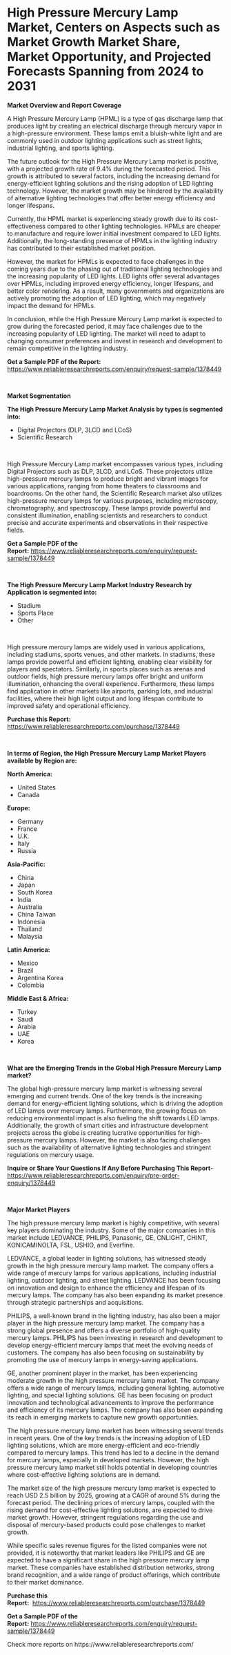 <p><h1>High Pressure Mercury Lamp Market, Centers on Aspects such as Market Growth Market Share, Market Opportunity, and Projected Forecasts Spanning from 2024 to 2031</h1></p><p><strong>Market Overview and Report Coverage</strong></p>
<p><p>A High Pressure Mercury Lamp (HPML) is a type of gas discharge lamp that produces light by creating an electrical discharge through mercury vapor in a high-pressure environment. These lamps emit a bluish-white light and are commonly used in outdoor lighting applications such as street lights, industrial lighting, and sports lighting.</p><p>The future outlook for the High Pressure Mercury Lamp market is positive, with a projected growth rate of 9.4% during the forecasted period. This growth is attributed to several factors, including the increasing demand for energy-efficient lighting solutions and the rising adoption of LED lighting technology. However, the market growth may be hindered by the availability of alternative lighting technologies that offer better energy efficiency and longer lifespans.</p><p>Currently, the HPML market is experiencing steady growth due to its cost-effectiveness compared to other lighting technologies. HPMLs are cheaper to manufacture and require lower initial investment compared to LED lights. Additionally, the long-standing presence of HPMLs in the lighting industry has contributed to their established market position.</p><p>However, the market for HPMLs is expected to face challenges in the coming years due to the phasing out of traditional lighting technologies and the increasing popularity of LED lights. LED lights offer several advantages over HPMLs, including improved energy efficiency, longer lifespans, and better color rendering. As a result, many governments and organizations are actively promoting the adoption of LED lighting, which may negatively impact the demand for HPMLs.</p><p>In conclusion, while the High Pressure Mercury Lamp market is expected to grow during the forecasted period, it may face challenges due to the increasing popularity of LED lighting. The market will need to adapt to changing consumer preferences and invest in research and development to remain competitive in the lighting industry.</p></p>
<p><strong>Get a Sample PDF of the Report:</strong> <a href="https://www.reliableresearchreports.com/enquiry/request-sample/1378449">https://www.reliableresearchreports.com/enquiry/request-sample/1378449</a></p>
<p>&nbsp;</p>
<p><strong>Market Segmentation</strong></p>
<p><strong>The High Pressure Mercury Lamp Market Analysis by types is segmented into:</strong></p>
<p><ul><li>Digital Projectors (DLP, 3LCD and LCoS)</li><li>Scientific Research</li></ul></p>
<p>&nbsp;</p>
<p><p>High Pressure Mercury Lamp market encompasses various types, including Digital Projectors such as DLP, 3LCD, and LCoS. These projectors utilize high-pressure mercury lamps to produce bright and vibrant images for various applications, ranging from home theaters to classrooms and boardrooms. On the other hand, the Scientific Research market also utilizes high-pressure mercury lamps for various purposes, including microscopy, chromatography, and spectroscopy. These lamps provide powerful and consistent illumination, enabling scientists and researchers to conduct precise and accurate experiments and observations in their respective fields.</p></p>
<p><strong>Get a Sample PDF of the Report:</strong>&nbsp;<a href="https://www.reliableresearchreports.com/enquiry/request-sample/1378449">https://www.reliableresearchreports.com/enquiry/request-sample/1378449</a></p>
<p>&nbsp;</p>
<p><strong>The High Pressure Mercury Lamp Market Industry Research by Application is segmented into:</strong></p>
<p><ul><li>Stadium</li><li>Sports Place</li><li>Other</li></ul></p>
<p>&nbsp;</p>
<p><p>High pressure mercury lamps are widely used in various applications, including stadiums, sports venues, and other markets. In stadiums, these lamps provide powerful and efficient lighting, enabling clear visibility for players and spectators. Similarly, in sports places such as arenas and outdoor fields, high pressure mercury lamps offer bright and uniform illumination, enhancing the overall experience. Furthermore, these lamps find application in other markets like airports, parking lots, and industrial facilities, where their high light output and long lifespan contribute to improved safety and operational efficiency.</p></p>
<p><strong>Purchase this Report:</strong>&nbsp; <a href="https://www.reliableresearchreports.com/purchase/1378449">https://www.reliableresearchreports.com/purchase/1378449</a></p>
<p>&nbsp;</p>
<p><strong>In terms of Region, the High Pressure Mercury Lamp Market Players available by Region are:</strong></p>
<p>
    <p> <strong> North America: </strong>
        <ul>
            <li>United States</li>
            <li>Canada</li>
        </ul>
        </p> 
    <p> <strong> Europe: </strong>
        <ul>
            <li>Germany</li>
            <li>France</li>
            <li>U.K.</li>
            <li>Italy</li>
            <li>Russia</li>
        </ul>
        </p> 
    <p> <strong> Asia-Pacific: </strong>
        <ul>
            <li>China</li>
            <li>Japan</li>
            <li>South Korea</li>
            <li>India</li>
            <li>Australia</li>
            <li>China Taiwan</li>
            <li>Indonesia</li>
            <li>Thailand</li>
            <li>Malaysia</li>
        </ul>
        </p> 
    <p> <strong> Latin America: </strong>
        <ul>
            <li>Mexico</li>
            <li>Brazil</li>
            <li>Argentina Korea</li>
            <li>Colombia</li>
        </ul>
        </p> 
    <p> <strong> Middle East & Africa: </strong>
        <ul>
            <li>Turkey</li>
            <li>Saudi</li>
            <li>Arabia</li>
            <li>UAE</li>
            <li>Korea</li>
        </ul>
    </p>
    </p>
<p>&nbsp;</p>
<p><strong>What are the Emerging Trends in the Global High Pressure Mercury Lamp market?</strong></p>
<p><p>The global high-pressure mercury lamp market is witnessing several emerging and current trends. One of the key trends is the increasing demand for energy-efficient lighting solutions, which is driving the adoption of LED lamps over mercury lamps. Furthermore, the growing focus on reducing environmental impact is also fueling the shift towards LED lamps. Additionally, the growth of smart cities and infrastructure development projects across the globe is creating lucrative opportunities for high-pressure mercury lamps. However, the market is also facing challenges such as the availability of alternative lighting technologies and stringent regulations on mercury usage.</p></p>
<p><strong>Inquire or Share Your Questions If Any Before Purchasing This Report</strong>- <a href="https://www.reliableresearchreports.com/enquiry/pre-order-enquiry/1378449">https://www.reliableresearchreports.com/enquiry/pre-order-enquiry/1378449</a></p>
<p>&nbsp;</p>
<p><strong>Major Market Players</strong></p>
<p><p>The high pressure mercury lamp market is highly competitive, with several key players dominating the industry. Some of the major companies in this market include LEDVANCE, PHILIPS, Panasonic, GE, CNLIGHT, CHINT, KONICAMINOLTA, FSL, USHIO, and Everfine.</p><p>LEDVANCE, a global leader in lighting solutions, has witnessed steady growth in the high pressure mercury lamp market. The company offers a wide range of mercury lamps for various applications, including industrial lighting, outdoor lighting, and street lighting. LEDVANCE has been focusing on innovation and design to enhance the efficiency and lifespan of its mercury lamps. The company has also been expanding its market presence through strategic partnerships and acquisitions.</p><p>PHILIPS, a well-known brand in the lighting industry, has also been a major player in the high pressure mercury lamp market. The company has a strong global presence and offers a diverse portfolio of high-quality mercury lamps. PHILIPS has been investing in research and development to develop energy-efficient mercury lamps that meet the evolving needs of customers. The company has also been focusing on sustainability by promoting the use of mercury lamps in energy-saving applications.</p><p>GE, another prominent player in the market, has been experiencing moderate growth in the high pressure mercury lamp market. The company offers a wide range of mercury lamps, including general lighting, automotive lighting, and special lighting solutions. GE has been focusing on product innovation and technological advancements to improve the performance and efficiency of its mercury lamps. The company has also been expanding its reach in emerging markets to capture new growth opportunities.</p><p>The high pressure mercury lamp market has been witnessing several trends in recent years. One of the key trends is the increasing adoption of LED lighting solutions, which are more energy-efficient and eco-friendly compared to mercury lamps. This trend has led to a decline in the demand for mercury lamps, especially in developed markets. However, the high pressure mercury lamp market still holds potential in developing countries where cost-effective lighting solutions are in demand.</p><p>The market size of the high pressure mercury lamp market is expected to reach USD 2.5 billion by 2025, growing at a CAGR of around 5% during the forecast period. The declining prices of mercury lamps, coupled with the rising demand for cost-effective lighting solutions, are expected to drive market growth. However, stringent regulations regarding the use and disposal of mercury-based products could pose challenges to market growth.</p><p>While specific sales revenue figures for the listed companies were not provided, it is noteworthy that market leaders like PHILIPS and GE are expected to have a significant share in the high pressure mercury lamp market. These companies have established distribution networks, strong brand recognition, and a wide range of product offerings, which contribute to their market dominance.</p></p>
<p><strong>Purchase this Report:</strong>&nbsp;&nbsp;<a href="https://www.reliableresearchreports.com/purchase/1378449">https://www.reliableresearchreports.com/purchase/1378449</a></p>
<p></p>
<p><strong>Get a Sample PDF of the Report:</strong>&nbsp;<a href="https://www.reliableresearchreports.com/enquiry/request-sample/1378449">https://www.reliableresearchreports.com/enquiry/request-sample/1378449</a></p>
<p>Check more reports on https://www.reliableresearchreports.com/</p>